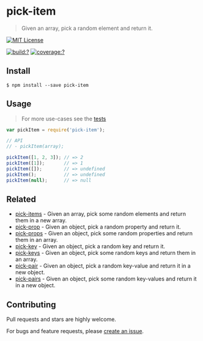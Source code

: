 # pick-item

> Given an array, pick a random element and return it.

[![MIT License](https://img.shields.io/badge/license-MIT_License-green.svg?style=flat-square)](https://github.com/mock-end/pick-item/blob/master/LICENSE)

[![build:?](https://img.shields.io/travis/mock-end/pick-item/master.svg?style=flat-square)](https://travis-ci.org/mock-end/pick-item)
[![coverage:?](https://img.shields.io/coveralls/mock-end/pick-item/master.svg?style=flat-square)](https://coveralls.io/github/mock-end/pick-item)


## Install

```
$ npm install --save pick-item 
```

## Usage

> For more use-cases see the [tests](https://github.com/mock-end/pick-item/blob/master/test/spec/index.js)

```js
var pickItem = require('pick-item');

// API
// - pickItem(array);

pickItem([1, 2, 3]); // => 2
pickItem([1]);       // => 1
pickItem([]);        // => undefined
pickItem();          // => undefined
pickItem(null);      // => null
```

## Related

- [pick-items](https://github.com/mock-end/pick-items) - Given an array, pick some random elements and return them in a new array. 
- [pick-prop](https://github.com/mock-end/pick-prop) - Given an object, pick a random property and return it.
- [pick-props](https://github.com/mock-end/pick-props) - Given an object, pick some random properties and return them in an array.
- [pick-key](https://github.com/mock-end/pick-key) - Given an object, pick a random key and return it.
- [pick-keys](https://github.com/mock-end/pick-keys) - Given an object, pick some random keys and return them in an array.
- [pick-pair](https://github.com/mock-end/pick-pair) - Given an object, pick a random key-value and return it in a new object.
- [pick-pairs](https://github.com/mock-end/pick-pairs) - Given an object, pick some random key-values and return it in a new object.


## Contributing

Pull requests and stars are highly welcome.

For bugs and feature requests, please [create an issue](https://github.com/mock-end/pick-item/issues/new).
